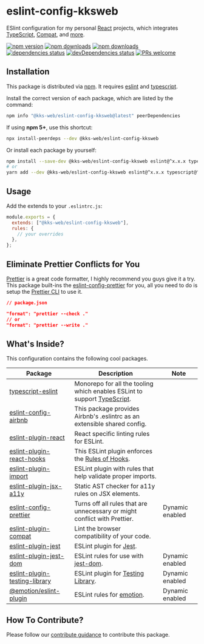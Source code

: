 # eslint-config-kksweb

ESlint configuration for my personal [React](https://reactjs.org) projects, which integrates [TypeScript](https://www.typescriptlang.org), [Compat](https://github.com/amilajack/eslint-plugin-compat), and [more](#whats-inside).

[![npm version](https://img.shields.io/npm/v/@kks-web/eslint-config-kksweb?style=flat-square)](https://www.npmjs.com/package/@kks-web/eslint-config-kksweb)
[![npm downloads](https://img.shields.io/npm/dm/@kks-web/eslint-config-kksweb?style=flat-square)](https://www.npmtrends.com/@kks-web/eslint-config-kksweb)
[![npm downloads](https://img.shields.io/npm/dt/@kks-web/eslint-config-kksweb?style=flat-square)](https://www.npmtrends.com/@kks-web/eslint-config-kksweb)
[![dependencies status](https://img.shields.io/david/doraemon/@kks-web/eslint-config-kksweb?style=flat-square)](https://david-dm.org/doraemon/@kks-web/eslint-config-kksweb)
[![devDependencies status](https://img.shields.io/david/dev/doraemon/@kks-web/eslint-config-kksweb?style=flat-square)](https://david-dm.org/doraemon/@kks-web/eslint-config-kksweb?type=dev)
[![PRs welcome](https://img.shields.io/badge/PRs-welcome-brightgreen?style=flat-square)](https://github.com/KKStream/doraemon/blob/master/packages/eslint-config-kksweb/CONTRIBUTING.md)

## Installation

This package is distributed via [npm](https://www.npmjs.com/package/@kks-web/eslint-config-kksweb). It requires [eslint](https://github.com/eslint/eslint) and [typescript](https://github.com/microsoft/TypeScript).

Install the correct version of each package, which are listed by the command:

```sh
npm info "@kks-web/eslint-config-kksweb@latest" peerDependencies
```

If using **npm 5+**, use this shortcut:

```sh
npx install-peerdeps --dev @kks-web/eslint-config-kksweb
```

Or install each package by yourself:

```sh
npm install --save-dev @kks-web/eslint-config-kksweb eslint@^x.x.x typescript@^x.x.x
# or
yarn add --dev @kks-web/eslint-config-kksweb eslint@^x.x.x typescript@^x.x.x
```

## Usage

Add the extends to your `.eslintrc.js`:

```js
module.exports = {
  extends: ["@kks-web/eslint-config-kksweb"],
  rules: {
    // your overrides
  },
};
```

## Eliminate Prettier Conflicts for You

[Prettier](https://prettier.io) is a great code formatter, I highly recommend you guys give it a try. This package built-ins the [eslint-config-prettier](https://github.com/prettier/eslint-config-prettier) for you, all you need to do is setup the [Prettier CLI](https://prettier.io/docs/en/cli.html) to use it.

```json
// package.json

"format": "prettier --check ."
// or
"format": "prettier --write ."
```

## What's Inside?

This configuration contains the following cool packages.

| Package                                                                                                       | Description                                                                                                         | Note            |
| ------------------------------------------------------------------------------------------------------------- | ------------------------------------------------------------------------------------------------------------------- | --------------- |
| [typescript-eslint](https://github.com/typescript-eslint/typescript-eslint)                                   | Monorepo for all the tooling which enables ESLint to support [TypeScript](https://github.com/microsoft/TypeScript). |                 |
| [eslint-config-airbnb](https://github.com/airbnb/javascript/tree/master/packages/eslint-config-airbnb)        | This package provides Airbnb's .eslintrc as an extensible shared config.                                            |                 |
| [eslint-plugin-react](https://github.com/yannickcr/eslint-plugin-react)                                       | React specific linting rules for ESLint.                                                                            |                 |
| [eslint-plugin-react-hooks](https://github.com/facebook/react/tree/master/packages/eslint-plugin-react-hooks) | This ESLint plugin enforces the [Rules of Hooks](https://reactjs.org/docs/hooks-rules.html).                        |                 |
| [eslint-plugin-import](https://github.com/benmosher/eslint-plugin-import)                                     | ESLint plugin with rules that help validate proper imports.                                                         |                 |
| [eslint-plugin-jsx-a11y](https://github.com/evcohen/eslint-plugin-jsx-a11y)                                   | Static AST checker for a11y rules on JSX elements.                                                                  |                 |
| [eslint-config-prettier](https://github.com/prettier/eslint-config-prettier)                                  | Turns off all rules that are unnecessary or might conflict with Prettier.                                           | Dynamic enabled |
| [eslint-plugin-compat](https://github.com/amilajack/eslint-plugin-compat)                                     | Lint the browser compatibility of your code.                                                                        |                 |
| [eslint-plugin-jest](https://github.com/jest-community/eslint-plugin-jest)                                    | ESLint plugin for [Jest](https://jestjs.io).                                                                        |                 |
| [eslint-plugin-jest-dom](https://github.com/testing-library/eslint-plugin-jest-dom)                           | ESLint rules for use with [jest-dom](https://testing-library.com/docs/ecosystem-jest-dom).                          | Dynamic enabled |
| [eslint-plugin-testing-library](https://github.com/testing-library/eslint-plugin-testing-library)             | ESLint plugin for [Testing Library](https://testing-library.com/docs/react-testing-library/intro).                  | Dynamic enabled |
| [@emotion/eslint-plugin](https://github.com/emotion-js/emotion/blob/master/packages/eslint-plugin/README.md)  | ESLint rules for [emotion](https://emotion.sh).                                                                     | Dynamic enabled |

## How To Contribute?

Please follow our [contribute guidance](https://github.com/KKStream/doraemon/blob/master/packages/eslint-config-kksweb/CONTRIBUTING.md) to contribute this package.
